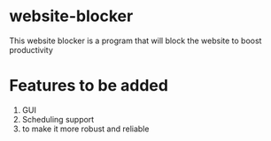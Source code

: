# website-blocker
This website blocker is a program that will block the website to boost productivity
# Features to be added
1. GUI 
2. Scheduling support
3. to make it more robust and reliable
